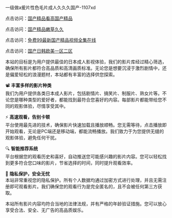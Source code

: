 一级做a爰片性色毛片成人久久久国产-1107xd 

点击访问：<a href="https://heiliaowzu4ur.pages.dev/">国产精品看高国产精品</a>

点击访问：<a href="https://heiliaowt0d7p.pages.dev/">国产精品嫩草久久</a>

点击访问：<a href="https://heiliaoga6s9v.pages.dev/">免费99最新国产精品视频全集在线</a>

点击访问：<a href="https://heiliaoe8ajia.pages.dev/">国产日韩欧美一区二区</a>

本站的目标是为用户提供最佳的日本成人影视体验，我们的影片库经过精心筛选，确保所有影片都符合高品质和高清画质标准。无论您是想要沉浸于激烈剧情中，还是偏爱轻松的浪漫题材，本站都有丰富的选择供您探索。

📽️ **丰富多样的影片种类**  
我们为用户提供各类日本成人影片，包括剧情片、搞笑片、制服片、熟女片等。不论您是哪种类型的爱好者，都能找到最符合您喜好的内容。每部影片都能带给您不同的观影体验，尽情享受其中。

⚡ **高速观看，告别卡顿**  
平台使用最先进的技术，确保影片快速加载且播放顺畅。您无需等待，点击播放即开始观看，无论是PC端还是移动端，都能流畅播放。我们致力于为您提供无缝的观影体验，避免任何干扰。

🔍 **智能推荐系统**  
平台根据您的观看历史和喜好，自动推送您可能感兴趣的影片内容。您可以轻松找到更多符合您口味的影片，节省选择的时间，同时提升观看效率。

🔐 **隐私保护，安全无忧**  
本站非常重视您的隐私保护。所有个人数据均通过加密方式进行处理，并且无需注册即可观看影片。我们确保您的观看行为是完全匿名的，且不会被任何第三方获取。

本站所有影片内容均符合当地的法律法规，并有严格的年龄验证措施。您可以放心享受合法、安全、无广告的高品质娱乐。

<span style="display:none;">[Canonical link](https://github.com/002xd/riben114 )</span>
